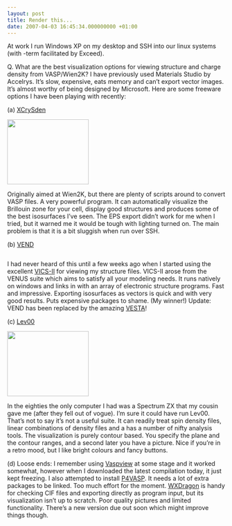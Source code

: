 ```yaml
---
layout: post
title: Render this...
date: 2007-04-03 16:45:34.000000000 +01:00
---
```

<p>At work I run Windows XP on my desktop and SSH into our linux systems (with -term facilitated by Exceed). 
	
Q. What are the best visualization options for viewing structure and charge density from VASP/Wien2K? I have previously used Materials Studio by Accelrys. It’s slow, expensive, eats memory and can’t export vector images. It’s almost worthy of being designed by Microsoft. Here are some freeware options I have been playing with recently:</p>
<p>(a) <a title="http://www.xcrysden.org/" href="http://www.xcrysden.org/">XCrySden</a></p>
<div>
<div>
<div><a href="http://thelostelectron.files.wordpress.com/2007/04/xcrysden.jpg"><img title="xcrysden" src="{{ site.baseurl }}/assets/2007/04/xcrysden.jpg" alt="" width="188" height="150" /></a></div>
</div>
</div>
<p>Originally aimed at Wien2K, but there are plenty of scripts around to convert VASP files. A very powerful program. It can automatically visualize the Brillouin zone for your cell, display good structures and produces some of the best isosurfaces I’ve seen. The EPS export didn’t work for me when I tried, but it warned me it would be tough with lighting turned on. The main problem is that it is a bit sluggish when run over SSH.</p>
<p>(b) <a title="http://homepage.mac.com/fujioizumi/visualization/VENUS.html" href="http://homepage.mac.com/fujioizumi/visualization/VENUS.html">VEND</a></p>
<div>
<div>
<div><a href="http://thelostelectron.files.wordpress.com/2007/04/vend.jpg"><img title="vend" src="{{ site.baseurl }}/assets/2007/04/vend.jpg" alt="" /></a></div>
</div>
</div>
<p>I had never heard of this until a few weeks ago when I started using the excellent <a title="http://www.geocities.jp/kmo_mma/crystal/en/vics.html" href="http://www.geocities.jp/kmo_mma/crystal/en/vics.html">VICS-II</a> for viewing my structure files. VICS-II arose from the VENUS suite which aims to satisfy all your modeling needs. It runs natively on windows and links in with an array of electronic structure programs. Fast and impressive. Exporting isosurfaces as vectors is quick and with very good results. Puts expensive packages to shame. (My winner!) Update: VEND has been replaced by the amazing <a title="http://www.geocities.jp/kmo_mma/crystal/en/vesta.html" href="http://www.geocities.jp/kmo_mma/crystal/en/vesta.html">VESTA</a>!</p>
<p>(c) <a title="http://www.cmmp.ucl.ac.uk/~lev/codes/lev00/" href="http://www.cmmp.ucl.ac.uk/%7Elev/codes/lev00/">Lev00</a></p>
<div>
<div>
<div><a href="http://thelostelectron.files.wordpress.com/2007/04/lev00.jpg"><img title="lev00" src="{{ site.baseurl }}/assets/2007/04/lev00.jpg" alt="" width="188" height="150" /></a></div>
</div>
</div>
<p>In the eighties the only computer I had was a Spectrum ZX that my cousin gave me (after they fell out of vogue). I’m sure it could have run Lev00. That’s not to say it’s not a useful suite. It can readily treat spin density files, linear combinations of density files and a has a number of nifty analysis tools. The visualization is purely contour based. You specify the plane and the contour ranges, and a second later you have a picture. Nice if you’re in a retro mood, but I like bright colours and fancy buttons.</p>
<p>(d) Loose ends: I remember using <a title="http://vaspview.sourceforge.net/" href="http://vaspview.sourceforge.net/">Vaspview</a> at some stage and it worked somewhat, however when I downloaded the latest compilation today, it just kept freezing. I also attempted to install <a title="http://cms.mpi.univie.ac.at/odubay/p4vasp_site/news.php" href="http://cms.mpi.univie.ac.at/odubay/p4vasp_site/news.php">P4VASP</a>. It needs a lot of extra packages to be linked. Too much effort for the moment. <a title="http://schmeling.ac.rwth-aachen.de/user/bernhard/wxdragon.html" href="http://schmeling.ac.rwth-aachen.de/user/bernhard/wxdragon.html">WXDragon</a> is handy for checking CIF files and exporting directly as program input, but its visualization isn’t up to scratch. Poor quality pictures and limited functionality. There’s a new version due out soon which might improve things though.</p>
